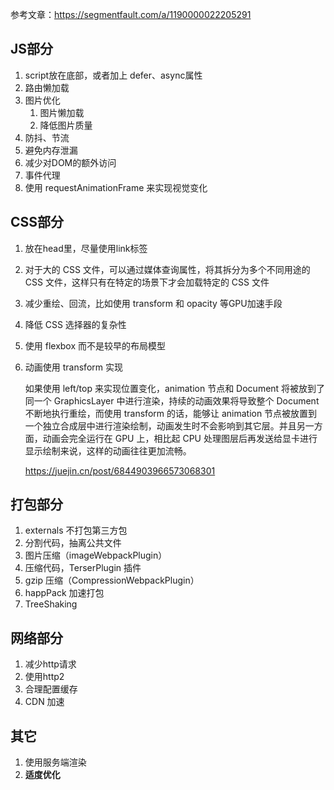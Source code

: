 参考文章：https://segmentfault.com/a/1190000022205291

## JS部分

1. script放在底部，或者加上 defer、async属性
2. 路由懒加载
3. 图片优化
   1. 图片懒加载
   2. 降低图片质量
4. 防抖、节流
5. 避免内存泄漏
6. 减少对DOM的额外访问
7. 事件代理
8. 使用 requestAnimationFrame 来实现视觉变化

## CSS部分

1. 放在head里，尽量使用link标签

2. 对于大的 CSS 文件，可以通过媒体查询属性，将其拆分为多个不同用途的 CSS 文件，这样只有在特定的场景下才会加载特定的 CSS 文件

3. 减少重绘、回流，比如使用 transform 和 opacity 等GPU加速手段

4. 降低 CSS 选择器的复杂性

5. 使用 flexbox 而不是较早的布局模型

6. 动画使用 transform 实现

   如果使用 left/top 来实现位置变化，animation 节点和 Document 将被放到了同一个 GraphicsLayer 中进行渲染，持续的动画效果将导致整个 Document 不断地执行重绘，而使用 transform 的话，能够让 animation 节点被放置到一个独立合成层中进行渲染绘制，动画发生时不会影响到其它层。并且另一方面，动画会完全运行在 GPU 上，相比起 CPU 处理图层后再发送给显卡进行显示绘制来说，这样的动画往往更加流畅。

   https://juejin.cn/post/6844903966573068301

## 打包部分

1. externals 不打包第三方包
2. 分割代码，抽离公共文件
3. 图片压缩（imageWebpackPlugin）
4. 压缩代码，TerserPlugin 插件
5. gzip 压缩（CompressionWebpackPlugin）
6. happPack 加速打包
7. TreeShaking

## 网络部分

1. 减少http请求
2. 使用http2
3. 合理配置缓存
4. CDN 加速

## 其它

1. 使用服务端渲染
2. **适度优化**